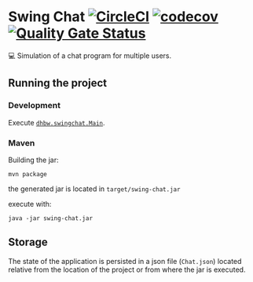 # Swing Chat [![CircleCI](https://circleci.com/gh/ingokuba/swing-chat.svg?style=svg)](https://circleci.com/gh/ingokuba/swing-chat) [![codecov](https://codecov.io/gh/ingokuba/swing-chat/branch/master/graph/badge.svg)](https://codecov.io/gh/ingokuba/swing-chat) [![Quality Gate Status](https://sonarcloud.io/api/project_badges/measure?project=ingokuba_swing-chat&metric=alert_status)](https://sonarcloud.io/dashboard?id=ingokuba_swing-chat)

:computer: Simulation of a chat program for multiple users.

## Running the project

### Development

Execute [`dhbw.swingchat.Main`](src/main/java/dhbw/swingchat/Main.java).

### Maven

Building the jar:

```
mvn package
```

the generated jar is located in `target/swing-chat.jar`

execute with:

```
java -jar swing-chat.jar
```

## Storage

The state of the application is persisted in a json file (`Chat.json`) located relative from the location of the project or from where the jar is executed.